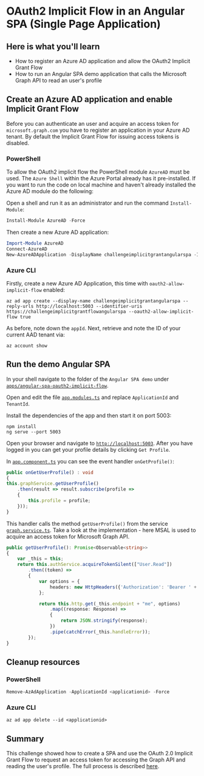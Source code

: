 # OAuth2 Implicit Flow in an Angular SPA (Single Page Application)

## Here is what you'll learn

- How to register an Azure AD application and allow the OAuth2 Implicit Grant Flow
- How to run an Angular SPA demo application that calls the Microsoft Graph API to read an user's profile

## Create an Azure AD application and enable Implicit Grant Flow

Before you can authenticate an user and acquire an access token for `microsoft.graph.com` you have to register an application in your Azure AD tenant. By default the Implicit Grant Flow for issuing access tokens is disabled.

### PowerShell

To allow the OAuth2 implicit flow the PowerShell module `AzureAD` must be used. The `Azure Shell` within the Azure Portal already has it pre-installed. If you want to run the code on local machine and haven't already installed the Azure AD module do the following:

Open a shell and run it as an administrator and run the command `Install-Module`:

```powershell
Install-Module AzureAD -Force
```

Then create a new Azure AD application:

```powershell
Import-Module AzureAD
Connect-AzureAD
New-AzureADApplication -DisplayName challengeimplicitgrantangularspa -IdentifierUris https://challengeimplicitgrantflowangularspa -ReplyUrls http://localhost:5003 -Oauth2AllowImplicitFlow $true
```

### Azure CLI

Firstly, create a new Azure AD Application, this time with `oauth2-allow-implicit-flow` enabled:

```shell
az ad app create --display-name challengeimplicitgrantangularspa --reply-urls http://localhost:5003 --identifier-uris https://challengeimplicitgrantflowangularspa --oauth2-allow-implicit-flow true
```

As before, note down the `appId`. Next, retrieve and note the ID of your current AAD tenant via:

```shell
az account show 
```

## Run the demo Angular SPA

In your shell navigate to the folder of the `Angular SPA demo` under [`apps/angular-spa-oauth2-implicit-flow`](apps/angular-spa-oauth2-implicit-flow/).

Open and edit the file [`app.modules.ts`](apps/angular-spa-oauth2-implicit-flow/src/app/app.module.ts) and replace `ApplicationId` and `TenantId`.

Install the dependencies of the app and then start it on port 5003:

```shell
npm install
ng serve --port 5003
```

Open your browser and navigate to [`http://localhost:5003`](http://localhost:5003). After you have logged in you can get your profile details by clicking `Get Profile`.

In [`app.component.ts`](/apps/angular-spa-oauth2-implicit-flow/src/app/app.component.ts) you can see the event handler `onGetProfile()`:

```Typescript
public onGetUserProfile() : void
{
this.graphService.getUserProfile()
    .then(result => result.subscribe(profile => 
    {
        this.profile = profile;
    }));
}
```

This handler calls the method `getUserProfile()` from the service [`graph.service.ts`](/apps/angular-spa-oauth2-implicit-flow/src/app/services/graph.service.ts). Take a look at the implementation - here MSAL is used to acquire an access token for Microsoft Graph API.

```Typescript
public getUserProfile(): Promise<Observable<string>>
{
    var _this = this;
    return this.authService.acquireTokenSilent(["User.Read"])
        .then((token) => 
        {
            var options = {
                headers: new HttpHeaders({'Authorization': 'Bearer ' + token})
            };

            return this.http.get(_this.endpoint + "me", options)
                .map((response: Response) => 
                {
                    return JSON.stringify(response);
                })
                .pipe(catchError(_this.handleError));
        });
}
```

## Cleanup resources

### PowerShell

```powershell
Remove-AzAdApplication -ApplicationId <applicationid> -Force
```

### Azure CLI

```shell
az ad app delete --id <applicationid>
```

## Summary

This challenge showed how to create a SPA and use the OAuth 2.0 Implicit Grant Flow to request an access token for accessing the Graph API and reading the user's profile. The full process is described [here](https://docs.microsoft.com/en-us/azure/active-directory/develop/v2-oauth2-implicit-grant-flow).